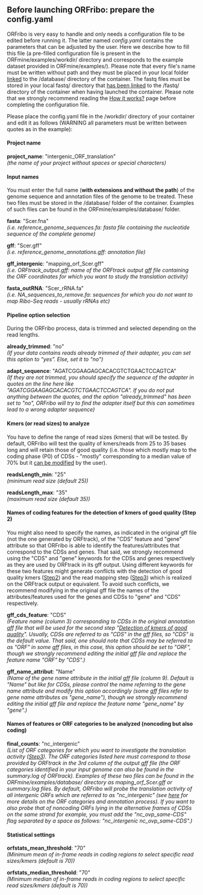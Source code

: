 ## Before launching ORFribo: prepare the config.yaml
ORFribo is very easy to handle and only needs a configuration file to be edited before running it. The latter named *config.yaml* contains the parameters that can be adjusted by the user. Here we describe how to fill this file (a pre-filled configuration file is present in the ORFmine/examples/workdir/ directory and corresponds to the example dataset provided in ORFmine/examples/).
Please note that every file's name must be written without path and they must be placed in your local folder [linked](./orfmine_binding.md) to the /database/ directory of the container. The fastq files must be stored in your local fastq/ directory that [has been linked](./orfmine_binding.md) to the /fastq/ directory of the container when having launched the container. Please note that we strongly recommend reading the [How it works?](./How_it_works_orfribo.md) page before completing the configuration file.

Please place the config.yaml file in the /workdir/ directory of your container and edit it as follows (WARNING all parameters must be written between quotes as in the example):

#### Project name  
**project_name**: "intergenic_ORF_translation"<br>
*(the name of your project without spaces or special characters)*


#### Input names  
You must enter the full name (**with extensions and without the path**) of the genome sequence and annotation files of the genome to be treated. These two files must be stored in the /database/ folder of the container. Examples of such files can be found in the ORFmine/examples/database/ folder.

**fasta**: "Scer.fna"  
*(i.e. reference_genome_sequences.fa: fasta file containing the nucleotide sequence of the complete genome)*

**gff**: "Scer.gff"   
*(i.e. reference_genome_annotations.gff: annotation file)*

**gff_intergenic**: "mapping_orf_Scer.gff"  
*(i.e. ORFtrack_output.gff: name of the ORFtrack output gff file containing the ORF coordinates for which you want to study the translation activity)*

**fasta_outRNA**: "Scer_rRNA.fa"  
*(i.e. NA_sequences_to_remove.fa: sequences for which you do not want to map Ribo-Seq reads - usually rRNAs etc)*

#### Pipeline option selection  
During the ORFribo process, data is trimmed and selected depending on the read lengths.

**already_trimmed**: "no"
<br>
*(If your data contains reads already trimmed of their adapter, you can set this option to “yes”. Else, set it to "no")*

**adapt_sequence**: "AGATCGGAAGAGCACACGTCTGAACTCCAGTCA"
<br>
*(If they are not trimmed, you should specify the sequence of the adapter in quotes on the line here like "AGATCGGAAGAGCACACGTCTGAACTCCAGTCA". If you do not put anything between the quotes, and the option "already_trimmed" has been set to "no", ORFribo will try to find the adapter itself but this can sometimes lead to a wrong adapter sequence)*

#### Kmers (or read sizes) to analyze
You have to define the range of read sizes (kmers) that will be tested. By default, ORFribo will test the quality of kmers/reads from 25 to 35 bases long and will retain those of good quality (i.e. those which mostly map to the coding phase (P0) of CDSs - "mostly" corresponding to a median value of 70% but it [can be modified](#median) by the user).  

**readsLength_min**: "25" <br>
*(minimum read size (default 25))*

**readsLength_max**: "35" <br>
*(maximum read size (default 35))* 

#### Names of coding features for the detection of kmers of good quality (Step 2)
You might also need to specify the names, as indicated in the original gff file (not the one generated by ORFtrack), of the "CDS" feature and "gene" attribute so that ORFribo is able to identify the features/attributes that correspond to the CDSs and genes. That said, we strongly recommend using the "CDS" and "gene" keywords for the CDSs and genes respectively as they are used by ORFtrack in its gff output. Using different keywords for these two features might generate conflicts with the detection of good quality kmers ([Step2](./How_it_works_orfribo.md#Step2)) and the read mapping step ([Step3](./How_it_works_orfribo.md#Step3)) which is realized on the ORFtrack output or equivalent. To avoid such conflicts, we recommend modifying in the original gff file the names of the attributes/features used for the genes and CDSs to "gene" and "CDS" respectively. 

**gff_cds_feature**: "CDS" <br>
*(Feature name (column 3) corresponding to CDSs in the original annotation gff file that will be used for the second step "[Detection of kmers of good quality](./How_it_works_orfribo.md#Step2)". Usually, CDSs are referred to as "CDS" in the gff files, so "CDS" is the default value. That said, one should note that CDSs may be referred to as "ORF" in some gff files, in this case, this option should be set to "ORF", though we strongly recommend editing the initial gff file and replace the feature name "ORF" by "CDS".)*

**gff_name_attribut**: "Name" <br>
*(Name of the gene name attribute in the initial gff file (column 9). Default is "Name" but like for CDSs, please control the name referring to the gene name attribute and modify this option accordingly (some gff files refer to gene name attributes as "gene_name"), though we strongly recommend editing the initial gff file and replace the feature name "gene_name" by "gene".)*   

<a name="ORF_categories"></a>

#### Names of features or ORF categories to be analyzed (noncoding but also coding)
**final_counts**: "nc_intergenic" <br>
*(List of ORF categories for which you want to investigate the translation activity ([Step3](./How_it_works_orfribo.md#Step3)). The ORF categories listed here must correspond to those provided by ORFtrack in the 3rd column of the output gff file (the ORF categories identified in your input genome can also be found in the *summary.log* of ORFtrack). Examples of these two files can be found in the ORFmine/examples/database/ directory as maping_orf_Scer.gff or summary.log files. By default, ORFribo will probe the translation activity of all intergenic ORFs which are referred to as "nc_intergenic" (see [here](./orftrack_annotation.md) for more details on the ORF categories and annotation process). If you want to also probe that of noncoding ORFs lying in the alternative frames of CDSs on the same strand for example, you must add the "nc_ovp_same-CDS" flag separated by a space as follows: "nc_intergenic nc_ovp_same-CDS".)*


<a name="median"></a>
#### Statistical settings  

**orfstats_mean_threshold**: "70" <br>
*(Minimum mean of in-frame reads in coding regions to select specific read sizes/kmers (default is 70))*


**orfstats_median_threshold**: "70" <br>
*(Minimum median of in-frame reads in coding regions to select specific read sizes/kmers (default is 70))*


